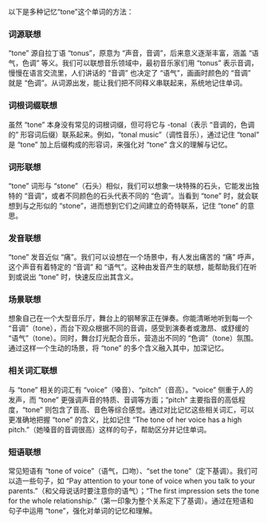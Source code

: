 以下是多种记忆“tone”这个单词的方法：

### 词源联想
“tone” 源自拉丁语 “tonus”，原意为 “声音，音调”，后来意义逐渐丰富，涵盖 “语气，色调” 等义。我们可以联想音乐领域中，最初音乐家们用 “tonus” 表示音调，慢慢在语言交流里，人们讲话的 “音调” 也决定了 “语气”，画画时颜色的 “音调” 就是 “色调”。从词源出发，能让我们把不同释义串联起来，系统地记住单词。 

### 词根词缀联想
虽然 “tone” 本身没有常见的词根词缀，但可将它与 -tonal（表示 “音调的，色调的” 形容词后缀）联系起来。例如，“tonal music”（调性音乐），通过记住 “tonal” 是 “tone” 加上后缀构成的形容词，来强化对 “tone” 含义的理解与记忆。

### 词形联想
“tone” 词形与 “stone”（石头）相似，我们可以想象一块特殊的石头，它能发出独特的 “音调”，或者不同颜色的石头代表不同的 “色调”。当看到 “tone” 时，就会联想到与之形似的 “stone”，进而想到它们之间建立的奇特联系，记住 “tone” 的意思。 

### 发音联想
“tone” 发音近似 “痛”。我们可以设想在一个场景中，有人发出痛苦的 “痛” 呼声，这个声音有着特定的 “音调” 和 “语气”。这种由发音产生的联想，能帮助我们在听到或说出 “tone” 时，快速反应出其含义。

### 场景联想
想象自己在一个大型音乐厅，舞台上的钢琴家正在弹奏。你能清晰地听到每一个 “音调”（tone），而台下观众根据不同的音调，感受到演奏者或激昂、或舒缓的 “语气”（tone）。同时，舞台灯光配合音乐，营造出不同的 “色调”（tone）氛围。通过这样一个生动的场景，将 “tone” 的多个含义融入其中，加深记忆。 

### 相关词汇联想
与 “tone” 相关的词汇有 “voice”（嗓音）、“pitch”（音高）。“voice” 侧重于人的发声，而 “tone” 更强调声音的特质、音调等方面；“pitch” 主要指音的高低程度，“tone” 则包含了音高、音色等综合感觉。通过对比记忆这些相关词汇，可以更准确地把握 “tone” 的含义，比如记住 “The tone of her voice has a high pitch.”（她嗓音的音调很高）这样的句子，帮助区分并记住单词。 

### 短语联想
常见短语有 “tone of voice”（语气，口吻）、“set the tone”（定下基调）。我们可以造一些句子，如 “Pay attention to your tone of voice when you talk to your parents.”（和父母说话时要注意你的语气）；“The first impression sets the tone for the whole relationship.”（第一印象为整个关系定下了基调）。通过在短语和句子中运用 “tone”，强化对单词的记忆和理解。 